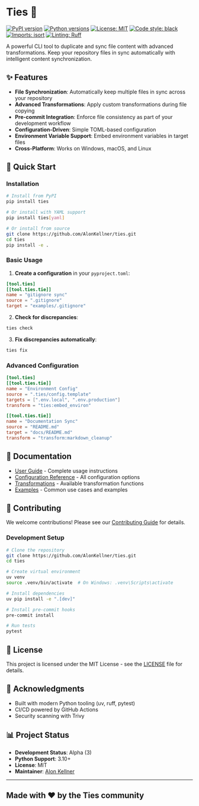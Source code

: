 # Ties 🔗

[![PyPI version](https://badge.fury.io/py/ties.svg)](https://badge.fury.io/py/ties)
[![Python versions](https://img.shields.io/pypi/pyversions/ties.svg)](https://pypi.org/project/ties/)
[![License: MIT](https://img.shields.io/badge/License-MIT-yellow.svg)](https://opensource.org/licenses/MIT)
[![Code style: black](https://img.shields.io/badge/code%20style-black-000000.svg)](https://github.com/psf/black)
[![Imports: isort](https://img.shields.io/badge/%20imports-isort-%231674b1?style=flat&labelColor=ef8336)](https://pycqa.github.io/isort/)
[![Linting: Ruff](https://img.shields.io/badge/ruff-enabled-yellow?style=flat&labelColor=000000&logo=ruff)](https://github.com/astral-sh/ruff)

A powerful CLI tool to duplicate and sync file content with advanced
transformations. Keep your repository files in sync automatically with
intelligent content synchronization.

## ✨ Features

- **File Synchronization**: Automatically keep multiple files in sync across
  your repository
- **Advanced Transformations**: Apply custom transformations during file copying
- **Pre-commit Integration**: Enforce file consistency as part of your
  development workflow
- **Configuration-Driven**: Simple TOML-based configuration
- **Environment Variable Support**: Embed environment variables in target files
- **Cross-Platform**: Works on Windows, macOS, and Linux

## 🚀 Quick Start

### Installation

```bash
# Install from PyPI
pip install ties

# Or install with YAML support
pip install ties[yaml]

# Or install from source
git clone https://github.com/AlonKellner/ties.git
cd ties
pip install -e .
```

### Basic Usage

1. **Create a configuration** in your `pyproject.toml`:

```toml
[tool.ties]
[[tool.ties.tie]]
name = "gitignore sync"
source = ".gitignore"
target = "examples/.gitignore"
```

2. **Check for discrepancies**:

```bash
ties check
```

3. **Fix discrepancies automatically**:

```bash
ties fix
```

### Advanced Configuration

```toml
[tool.ties]
[[tool.ties.tie]]
name = "Environment Config"
source = ".ties/config.template"
targets = [".env.local", ".env.production"]
transform = "ties:embed_environ"

[[tool.ties.tie]]
name = "Documentation Sync"
source = "README.md"
target = "docs/README.md"
transform = "transform:markdown_cleanup"
```

## 📖 Documentation

- [User Guide](docs/user-guide.md) - Complete usage instructions
- [Configuration Reference](docs/configuration.md) - All configuration options
- [Transformations](docs/transformations.md) - Available transformation
  functions
- [Examples](docs/examples.md) - Common use cases and examples

## 🤝 Contributing

We welcome contributions! Please see our
[Contributing Guide](CONTRIBUTING.md) for details.

### Development Setup

```bash
# Clone the repository
git clone https://github.com/AlonKellner/ties.git
cd ties

# Create virtual environment
uv venv
source .venv/bin/activate  # On Windows: .venv\Scripts\activate

# Install dependencies
uv pip install -e ".[dev]"

# Install pre-commit hooks
pre-commit install

# Run tests
pytest
```

## 📝 License

This project is licensed under the MIT License - see the
[LICENSE](LICENSE) file for details.

## 🙏 Acknowledgments

- Built with modern Python tooling (uv, ruff, pytest)
- CI/CD powered by GitHub Actions
- Security scanning with Trivy

## 📊 Project Status

- **Development Status**: Alpha (3)
- **Python Support**: 3.10+
- **License**: MIT
- **Maintainer**: [Alon Kellner](mailto:me@alonkellner.com)

---

## Made with ❤️ by the Ties community
